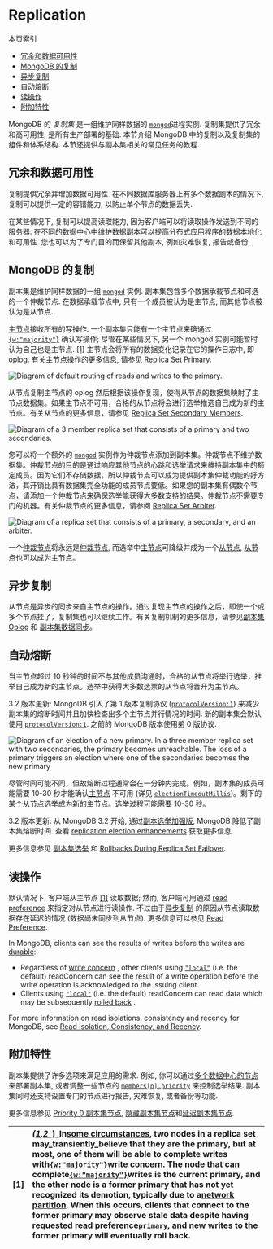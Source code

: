 # Replication

本页索引

* [冗余和数据可用性](#冗余和数据可用性)
* [MongoDB 的复制](#mongodb-的复制)
* [异步复制](#异步复制)
* [自动熔断](#自动熔断)
* [读操作](#读操作)
* [附加特性](#附加特性)

MongoDB 的 _复制集_ 是一组维护同样数据的 [`mongod`](https://docs.mongodb.com/manual/reference/program/mongod/#bin.mongod)进程实例. 复制集提供了冗余和高可用性, 是所有生产部署的基础. 本节介绍 MongoDB 中的复制以及复制集的组件和体系结构. 本节还提供与副本集相关的常见任务的教程.

## 冗余和数据可用性

复制提供冗余并增加数据可用性. 在不同数据库服务器上有多个数据副本的情况下, 复制可以提供一定的容错能力, 以防止单个节点的数据丢失.

在某些情况下, 复制可以提高读取能力, 因为客户端可以将读取操作发送到不同的服务器. 在不同的数据中心中维护数据副本可以提高分布式应用程序的数据本地化和可用性. 您也可以为了专门目的而保留其他副本, 例如灾难恢复, 报告或备份.

## MongoDB 的复制

副本集是维护同样数据的一组 [`mongod`](https://docs.mongodb.com/manual/reference/program/mongod/#bin.mongod) 实例. 副本集包含多个数据承载节点和可选的一个仲裁节点. 在数据承载节点中, 只有一个成员被认为是主节点, 而其他节点被认为是从节点.

[主节点](https://docs.mongodb.com/manual/core/replica-set-primary/)接收所有的写操作. 一个副本集只能有一个主节点来确通过 [`{w:"majority"}`](https://docs.mongodb.com/manual/reference/write-concern/#writeconcern. "majority") 确认写操作; 尽管在某些情况下, 另一个 mongod 实例可能暂时认为自己也是主节点.  [\[1\]](#edge-cases-2-primaries) 主节点会将所有的数据变化记录在它的操作日志中, 即 [oplog](https://docs.mongodb.com/manual/core/replica-set-oplog/). 有关主节点操作的更多信息, 请参见 [Replica Set Primary](https://docs.mongodb.com/manual/core/replica-set-primary/).

![](https://docs.mongodb.com/manual/_images/replica-set-read-write-operations-primary.bakedsvg.svg "Diagram of default routing of reads and writes to the primary.")

从节点复制主节点的 oplog 然后根据该操作复现，使得从节点的数据集映射了主节点数据集。如果主节点不可用，合格的从节点将会进行选举推选自己成为新的主节点。有关从节点的更多信息，请参见 [Replica Set Secondary Members](https://docs.mongodb.com/manual/core/replica-set-secondary/).

![](https://docs.mongodb.com/manual/_images/replica-set-primary-with-two-secondaries.bakedsvg.svg "Diagram of a 3 member replica set that consists of a primary and two secondaries.")

您可以将一个额外的 [`mongod`](https://docs.mongodb.com/manual/reference/program/mongod/#bin.mongod) 实例作为仲裁节点添加到副本集。仲裁节点不维护数据集。仲裁节点的目的是通过响应其他节点的心跳和选举请求来维持副本集中的额定成员。因为它们不存储数据，所以仲裁节点可以成为提供副本集仲裁功能的好方法，其开销比具有数据集完全功能的成员节点要低。如果您的副本集有偶数个节点，请添加一个仲裁节点来确保选举能获得大多数支持的结果。仲裁节点不需要专门的机器。有关仲裁节点的更多信息，请参阅 [Replica Set Arbiter](https://docs.mongodb.com/manual/core/replica-set-arbiter/).

![](https://docs.mongodb.com/manual/_images/replica-set-primary-with-secondary-and-arbiter.bakedsvg.svg "Diagram of a replica set that consists of a primary, a secondary, and an arbiter.")

一个[仲裁节点](https://docs.mongodb.com/manual/core/replica-set-arbiter/)将永远是[仲裁节点](https://docs.mongodb.com/manual/core/replica-set-arbiter/), 而选举中[主节点](https://docs.mongodb.com/manual/core/replica-set-primary/)可降级并成为一个[从节点](https://docs.mongodb.com/manual/core/replica-set-secondary/), [从节点](https://docs.mongodb.com/manual/core/replica-set-secondary/)也可以成为[主节点](https://docs.mongodb.com/manual/core/replica-set-primary/)。

## 异步复制

从节点是异步的同步来自主节点的操作。通过复现主节点的操作之后，即使一个或多个节点挂了，复制集也可以继续工作。有关复制机制的更多信息，请参见[副本集 Oplog](https://docs.mongodb.com/manual/core/replica-set-oplog/#replica-set-oplog) 和  [副本集数据同步](https://docs.mongodb.com/manual/core/replica-set-sync/#replica-set-sync)。

## 自动熔断

当主节点超过 10 秒钟的时间不与其他成员沟通时，合格的从节点将举行选举，推举自己成为新的主节点。选举中获得大多数选票的从节点将晋升为主节点。

3.2 版本更新: MongoDB 引入了第 1 版本复制协议 \([`protocolVersion:1`](https://docs.mongodb.com/manual/reference/replica-configuration/#rsconf.protocolVersion)\) 来减少副本集的熔断时间并且加快检查出多个主节点并行情况的时间. 新的副本集会默认使用 [`protocolVersion:1`](https://docs.mongodb.com/manual/reference/replica-configuration/#rsconf.protocolVersion). 之前的 MongoDB 版本使用弟 0 版协议.

![](https://docs.mongodb.com/manual/_images/replica-set-trigger-election.bakedsvg.svg "Diagram of an election of a new primary. In a three member replica set with two secondaries, the primary becomes unreachable. The loss of a primary triggers an election where one of the secondaries becomes the new primary")

尽管时间可能不同，但故熔断过程通常会在一分钟内完成。例如，副本集的成员可能需要 10-30 秒才能确认[主节点](https://docs.mongodb.com/manual/reference/glossary/#term-primary) 不可用 \(详见 [`electionTimeoutMillis`](https://docs.mongodb.com/manual/reference/replica-configuration/#rsconf.settings.electionTimeoutMillis)\)。剩下的某个从节点[选举](https://docs.mongodb.com/manual/reference/glossary/#term-election)成为新的主节点。选举过程可能需要 10-30 秒。

3.2 版本更新: 从 MongoDB 3.2 开始, 通过[副本选举加强版](https://docs.mongodb.com/manual/release-notes/3.2/#rel-notes-rs-enhancements), MongoDB 降低了副本集熔断时间. 查看 [replication election enhancements](https://docs.mongodb.com/manual/release-notes/3.2/#rel-notes-rs-enhancements) 获取更多信息.

更多信息参见 [副本集选举](https://docs.mongodb.com/manual/core/replica-set-elections/#replica-set-elections) 和 [Rollbacks During Replica Set Failover](https://docs.mongodb.com/manual/core/replica-set-rollbacks/#replica-set-rollbacks).

## 读操作

默认情况下, 客户端从主节点 [\[1\]](#edge-cases-2-primaries) 读取数据; 然而, 客户端可用通过 [read preference](https://docs.mongodb.com/manual/core/read-preference/) 来指定对从节点进行读操作. 不过由于[异步复制](#asynchronous-replication) 的原因从节点读取数据存在延迟的情况 (数据尚未同步到从节点). 更多信息可以参见 [Read Preference](https://docs.mongodb.com/manual/core/read-preference/).

In MongoDB, clients can see the results of writes before the writes are [durable](https://docs.mongodb.com/manual/reference/glossary/#term-durable):

* Regardless of [write concern](https://docs.mongodb.com/manual/reference/write-concern/) , other clients using [`"local"`](https://docs.mongodb.com/manual/reference/read-concern/#readconcern."local") \(i.e. the default\) readConcern can see the result of a write operation before the write operation is acknowledged to the issuing client.
* Clients using [`"local"`](https://docs.mongodb.com/manual/reference/read-concern/#readconcern."local") \(i.e. the default\) readConcern can read data which may be subsequently [rolled back](https://docs.mongodb.com/manual/core/replica-set-rollbacks/) .

For more information on read isolations, consistency and recency for MongoDB, see [Read Isolation, Consistency, and Recency](https://docs.mongodb.com/manual/core/read-isolation-consistency-recency/).

## 附加特性

副本集提供了许多选项来满足应用的需求. 例如, 你可以通过[多个数据中心的节点](https://docs.mongodb.com/manual/core/replica-set-architecture-geographically-distributed/)来部署副本集, 或者调整一些节点的 [`members[n].priority`](https://docs.mongodb.com/manual/reference/replica-configuration/#rsconf.members[n].priority) 来控制选举结果. 副本集同时还支持设置专门的节点进行报告, 灾难恢复, 或者备份等功能.

更多信息参见 [Priority 0 副本集节点](https://docs.mongodb.com/manual/core/replica-set-priority-0-member/#replica-set-secondary-only-members), [隐藏副本集节点](https://docs.mongodb.com/manual/core/replica-set-hidden-member/#replica-set-hidden-members)和[延迟副本集节点](https://docs.mongodb.com/manual/core/replica-set-delayed-member/#replica-set-delayed-members).

| \[1\] | _\(_[_1_](#id1)_,_[_2_](#id3)_\)_In[some circumstances](https://docs.mongodb.com/manual/reference/read-preference/#edge-cases), two nodes in a replica set may_transiently_believe that they are the primary, but at most, one of them will be able to complete writes with[`{w:"majority"}`](https://docs.mongodb.com/manual/reference/write-concern/#writeconcern."majority")write concern. The node that can complete[`{w:"majority"}`](https://docs.mongodb.com/manual/reference/write-concern/#writeconcern."majority")writes is the current primary, and the other node is a former primary that has not yet recognized its demotion, typically due to a[network partition](https://docs.mongodb.com/manual/reference/glossary/#term-network-partition). When this occurs, clients that connect to the former primary may observe stale data despite having requested read preference[`primary`](https://docs.mongodb.com/manual/reference/read-preference/#primary), and new writes to the former primary will eventually roll back. |
| :--- | :--- |




